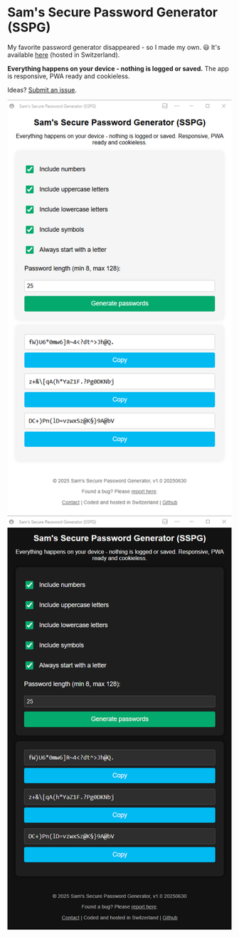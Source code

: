 # Sam's Secure Password Generator (SSPG)

My favorite password generator disappeared - so I made my own. 😃 It's available [here](https://sspg.ch) (hosted in Switzerland).

**Everything happens on your device - nothing is logged or saved.** The app is responsive, PWA ready and cookieless.

Ideas? [Submit an issue](https://github.com/samuelT2/secure-password-generator/issues/new/choose).

![App-Screenshot](https://github.com/samuelT2/sams-secure-password-generator/blob/main/assets/favicon/app.png "App-Screenshot")
![App-Screenshot](https://github.com/samuelT2/sams-secure-password-generator/blob/main/assets/favicon/app_dark.png "App-Screenshot")